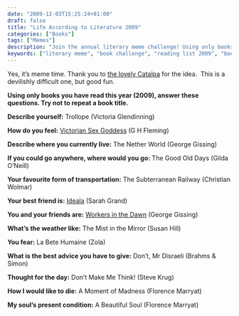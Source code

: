 ```yaml
---
date: "2009-12-03T15:25:24+01:00"
draft: false
title: "Life According to Literature 2009"
categories: ["Books"]
tags: ["Memes"]
description: "Join the annual literary meme challenge! Using only books read in 2009, I answer quirky questions about life using only book titles. A fun way to reflect on a year of reading and discover new reading ideas."
keywords: ["literary meme", "book challenge", "reading list 2009", "book titles", "literature quiz", "reading challenge", "book recommendations", "annual reading", "literary games", "book blogger meme"]
---
```


Yes, it’s meme time. Thank you to [the lovely Catalpa](https://web.archive.org/web/20160730231525/http://20thcenturyvox.blogspot.com/2009/09/life-according-to-literature.html) for the idea.  This is a devilishly difficult one, but good fun.

**Using only books you have read this year (2009), answer these questions. Try not to repeat a book title.**

**Describe yourself:** Trollope (Victoria Glendinning)

**How do you feel:** [Victorian Sex Goddess](../lady-colin-campbell-victorian-sex-goddess/) (G H Fleming)

**Describe where you currently live:** The Nether World (George Gissing)

**If you could go anywhere, where would you go:** The Good Old Days (Gilda O’Neill)

**Your favourite form of transportation:** The Subterranean Railway (Christian Wolmar)

**Your best friend is:** [Ideala](../ideala/) (Sarah Grand)

**You and your friends are:** [Workers in the Dawn](../workers-in-the-dawn/) (George Gissing)

**What’s the weather like:** The Mist in the Mirror (Susan Hill)

**You fear:** La Bete Humaine (Zola)

**What is the best advice you have to give:** Don’t, Mr Disraeli (Brahms & Simon)

**Thought for the day:** Don’t Make Me Think! (Steve Krug)

**How I would like to die:** A Moment of Madness (Florence Marryat)

**My soul’s present condition:** A Beautiful Soul (Florence Marryat)
